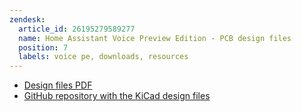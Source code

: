 ```yaml
---
zendesk:
  article_id: 26195279589277
  name: Home Assistant Voice Preview Edition - PCB design files
  position: 7
  labels: voice pe, downloads, resources
---
```



- [Design files PDF](/static/docs/voice/ha_voice_preview_edition_pcb_design_files.pdf)
- [GitHub repository with the KiCad design files](https://github.com/NabuCasa/home-assistant-voice-pe)
